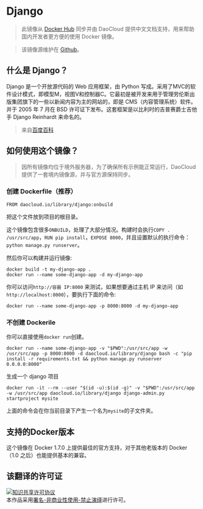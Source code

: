 # Django

> 此镜像从 [Docker Hub](https://registry.hub.docker.com/_/django/) 同步并由 DaoCloud 提供中文文档支持，用来帮助国内开发者更方便的使用 Docker 镜像。

> 该镜像源维护在 [Github](https://github.com/docker-library/official-images/blob/master/library/django)。

## 什么是 Django？

Django 是一个开放源代码的 Web 应用框架，由 Python 写成。采用了MVC的软件设计模式，即模型M，视图V和控制器C。它最初是被开发来用于管理劳伦斯出版集团旗下的一些以新闻内容为主的网站的，即是 CMS（内容管理系统）软件。并于 2005 年 7 月在 BSD 许可证下发布。这套框架是以比利时的吉普赛爵士吉他手 Django Reinhardt 来命名的。

> 来自[百度百科](http://baike.baidu.com/subview/962167/9372788.htm)


## 如何使用这个镜像？

> 因所有镜像均位于境外服务器，为了确保所有示例能正常运行，DaoCloud 提供了一套境内镜像源，并与官方源保持同步。

### 创建 Dockerfile（推荐）

```
FROM daocloud.io/library/django:onbuild
```

把这个文件放到项目的根目录。

这个镜像包含很多`ONBUILD`，处理了大部分情况。构建时会执行`COPY . /usr/src/app`，`RUN pip install`，`EXPOSE 8000`，并且设置默认的执行命令：`python manage.py runserver`。

然后你可以构建并运行镜像:

```
docker build -t my-django-app .
docker run --name some-django-app -d my-django-app
```

你可以访问`http://容器 IP:8000` 来测试，如果想要通过主机 IP 来访问（如 `http://localhost:8000`），要执行下面的命令:

```
docker run --name some-django-app -p 8000:8000 -d my-django-app
```

### 不创建 Dockerile

你可以直接使用`docker run`创建。

```
docker run --name some-django-app -v "$PWD":/usr/src/app -w /usr/src/app -p 8000:8000 -d daocloud.io/library/django bash -c "pip install -r requirements.txt && python manage.py runserver 0.0.0.0:8000"
```

生成一个 django 项目

```
docker run -it --rm --user "$(id -u):$(id -g)" -v "$PWD":/usr/src/app -w /usr/src/app daocloud.io/library/django django-admin.py startproject mysite
```
上面的命令会在你当前目录下产生一个名为`mysite`的子文件夹。

## 支持的Docker版本

这个镜像在 Docker 1.7.0 上提供最佳的官方支持，对于其他老版本的 Docker（1.0 之后）也能提供基本的兼容。

## 该翻译的许可证

<a rel="license" href="http://creativecommons.org/licenses/by-nc-nd/4.0/"><img alt="知识共享许可协议" style="border-width:0" src="https://i.creativecommons.org/l/by-nc-nd/4.0/80x15.png" /></a><br />本作品采用<a rel="license" href="http://creativecommons.org/licenses/by-nc-nd/4.0/">署名-非商业性使用-禁止演绎</a>进行许可。
